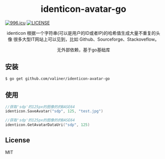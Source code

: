 <h1 align="center"> identicon-avatar-go </h1>

[![996.icu](https://img.shields.io/badge/link-996.icu-red.svg)](https://996.icu)
[![LICENSE](https://img.shields.io/badge/license-Anti%20996-blue.svg)](https://github.com/996icu/996.ICU/blob/master/LICENSE)


<p align="center">
identicon 根据一个字符串(可以是用户的ID或者IP)的哈希值生成大量不重复的头像
很多大型IT网站上可以见到，比如 Github、Sourceforge、Stackoveflow。
</p>

<p align="center">
无外部依赖，基于go基础库
</p>

## 安装

```shell
$ go get github.com/valiner/identicon-avatar-go
```

## 使用
```go
//获取'sdp'的125px的图像的的BASE64
identicon.SaveAvatar("sdp", 125, "test.jpg")

//获取'sdp'的125px的图像的的BASE64
identicon.GetAvatarDataUri("sdp", 125)
```

## License

MIT
